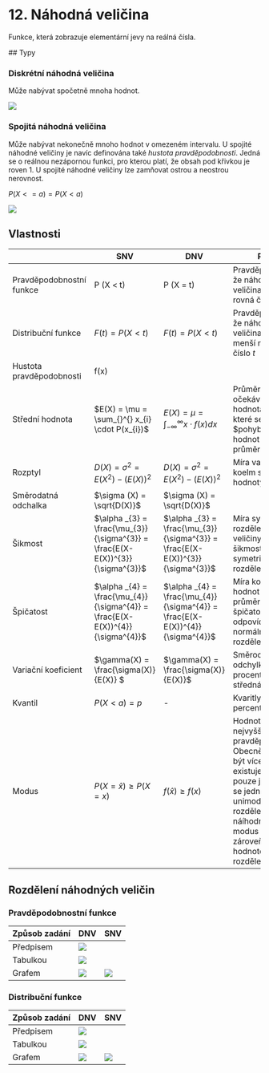 # 12. Náhodná veličina

Funkce, která zobrazuje elementární jevy na reálná čísla.

## Typy

### Diskrétní náhodná veličina

Může nabývat spočetně mnoha hodnot.

![](/images/math_12_dnv.png)

### Spojitá náhodná veličina

Může nabývat nekonečně mnoho hodnot v omezeném intervalu. U spojité náhodné veličiny je navíc definována také _hustota pravděpodobnosti_. Jedná se o reálnou nezápornou funkci, pro kterou platí, že obsah pod křivkou je roven 1. U spojité náhodné veličiny lze zamňovat ostrou a neostrou nerovnost.

$P (X <= a) = P (X < a)$

![](/images/math_12_snv.png)

## Vlastnosti

|                          | SNV                                                                            | DNV                                                                            | Popis                                                                                                                                                                                                     |
| ------------------------ | ------------------------------------------------------------------------------ | ------------------------------------------------------------------------------ | --------------------------------------------------------------------------------------------------------------------------------------------------------------------------------------------------------- |
| Pravděpodobnostní funkce | P (X < t)                                                                      | P (X = t)                                                                      | Pravděpodobnost, že náhodná veličina X bude rovná číslu _t_.                                                                                                                                              |
| Distribuční funkce       | $F(t) = P (X < t)$                                                             | $F(t) = P (X < t)$                                                             | Pravděpodobnost, že náhodná veličina X bude menší než reálné číslo _t_                                                                                                                                    |
| Hustota pravděpodobnosti | f(x)                                                                           |                                                                                |                                                                                                                                                                                                           |
| Střední hodnota          | $E(X) = \mu = \sum_{}^{} x_{i} \cdot P(x_{i})$                                 | $E(X) = \mu = \int_{-\infty}^{\infty}x \cdot f(x) dx$                          | Průměrná očekávaná hodnota, kolem které se $pohybuje nejvíce hodnot (vážený průměr).                                                                                                                      |
| Rozptyl                  | $D(X) = \sigma^{2} = E(X^{2}) - (E(X))^{2}$                                    | $D(X) = \sigma^{2} = E(X^{2}) - (E(X))^{2}$                                    | Míra variability koelm střední hodnoty                                                                                                                                                                    |
| Směrodatná odchalka      | $\sigma (X) = \sqrt{D(X)}$                                                     | $\sigma (X) = \sqrt{D(X)}$                                                     |                                                                                                                                                                                                           |
| Šikmost                  | $\alpha _{3} = \frac{\mu_{3}}{\sigma^{3}} = \frac{E(X- E(X))^{3}}{\sigma^{3}}$ | $\alpha _{3} = \frac{\mu_{3}}{\sigma^{3}} = \frac{E(X- E(X))^{3}}{\sigma^{3}}$ | Míra symetrie rozdělení náodné veličiny. Nulová šikmost odpovídá symetrickému rozdělení.                                                                                                                  |
| Špičatost                | $\alpha _{4} = \frac{\mu_{4}}{\sigma^{4}} = \frac{E(X- E(X))^{4}}{\sigma^{4}}$ | $\alpha _{4} = \frac{\mu_{4}}{\sigma^{4}} = \frac{E(X- E(X))^{4}}{\sigma^{4}}$ | Míra koncentrace hodnot kolem průměru. Nulová špičatost odpovídá normálnímu rozdělení.                                                                                                                    |
| Variační koeficient      | $\gamma(X) = \frac{\sigma(X)}{E(X)} $                                          | $\gamma(X) = \frac{\sigma(X)}{E(X)}$                                           | Směrodatná odchylka v procentech středná hodnoty.                                                                                                                                                         |
| Kvantil                  | $P(X < a) = p$                                                                 | -                                                                              | Kvaritly, decily, percentily                                                                                                                                                                              |
| Modus                    | $P(X =\widehat{x})\geq P(X = x)$                                               | $f(\widehat{x})\geq f(x)$                                                      | Hodnota s nejvyšší pravděpodobností. Obecně jich může být více, pokud existuje modus pouze jeden, pak se jedná o unimodální rozdělení náíhodné veličiny, modus je pak zároveň střední hodnotou rozdělení. |

## Rozdělení náhodných veličin

### Pravděpodobnostní funkce

| Způsob zadání | DNV                                          | SNV                                       |
| ------------- | -------------------------------------------- | ----------------------------------------- |
| Předpisem     | ![](/images/math_12/dnv_predpis.PNG) |                                           |
| Tabulkou      | ![](/images/math_12/dnv_tabulka.PNG) |                                           |
| Grafem        | ![](/images/math_12/dnv_graf.PNG)    | ![](/images/math_12/snv_hust.PNG) |

### Distribuční funkce

| Způsob zadání | DNV                                               | SNV                                       |
| ------------- | ------------------------------------------------- | ----------------------------------------- |
| Předpisem     | ![](/images/math_12/dnv_dist_predpis.PNG) |                                           |
| Tabulkou      | ![](/images/math_12/dnv_dist_tabulka.PNG) |                                           |
| Grafem        | ![](/images/math_12/dnv_dist_graf.PNG)    | ![](/images/math_12/snv_dist.PNG) |
